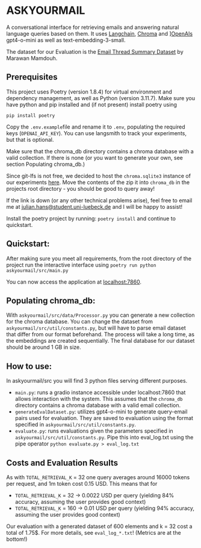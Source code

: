 # ASKYOURMAIL
A conversational interface for retrieving emails and answering natural language queries based on them.
It uses [Langchain](https://python.langchain.com/docs/introduction/), [Chroma](https://www.trychroma.com) and ][OpenAIs](https://platform.openai.com/docs/models/gp) gpt4-o-mini as well as text-embedding-3-small.

The dataset for our Evaluation is the [Email Thread Summary Dataset](https://www.kaggle.com/datasets/marawanxmamdouh/email-thread-summary-dataset) by Marawan Mamdouh.

## Prerequisites
This project uses Poetry (version 1.8.4) for virtual environment and dependency management, as well as Python (version 3.11.7). Make sure you have python and pip installed and (if not present) install poetry using 

```pip install poetry```

Copy the `.env.example`file and rename it to `.env`, populating the required keys (`OPENAI_API_KEY`). You can use langsmith to track your experiments, but that is optional.

Make sure that the chroma_db directory contains a chroma database with a valid collection. If there is none (or you want to generate your own, see section Populating chroma_db.)

Since git-lfs is not free, we decided to host the `chroma.sqlite3` instance of our experiments [here](https://we.tl/t-k7MGXW7Pbl). Move the contents of the zip it into `chroma_db` in the projects root directory - you should be good to query away!

If the link is down (or any other technical problems arise), feel free to email me at julian.hans@student.uni-luebeck.de and I will be happy to assist!

Install the poetry project by running:
```poetry install```
and continue to quickstart.

## Quickstart:
After making sure you meet all requirements, from the root directory of the project run the interactive interface using 
```poetry run python askyourmail/src/main.py```

You can now access the application at [localhost:7860](localhost:7860).

## Populating chroma_db:
With `askyourmail/src/data/Processor.py` you can generate a new collection for the chroma database. You can change the dataset from `askyourmail/src/util/constants.py`, but will have to parse email dataset that differ from our format beforehand. 
The process will take a long time, as the embeddings are created sequentially. The final database for our dataset should be around 1 GB in size.

## How to use:
In askyourmail/src you will find 3 python files serving different purposes.
- `main.py`: runs a gradio instance accessible under localhost:7860 that allows interaction with the system. This assumes that the `chroma_db` directory contains a chroma database with a valid email collection.
- `generateEvalDataset.py`: utilizes gpt4-o-mini to generate query-email pairs used for evaluation. They are saved to evaluation using the format specified in `askyourmail/src/util/constants.py`.
- `evaluate.py`: runs evaluations given the parameters specified in `askyourmail/src/util/constants.py`. Pipe this into eval_log.txt using the pipe operator `python evaluate.py > eval_log.txt`

## Costs and Evaluation Results
As with `TOTAL_RETRIEVAL_K` = 32 one query averages around 16000 tokens per request, and 1m token cost 0.15 USD. This means that for
- `TOTAL_RETRIEVAL_K` = 32  -> 0.0022 USD per query (yielding 84% accuracy, assuming the user provides good context)
- `TOTAL_RETRIEVAL_K` = 160 -> 0.01   USD per query (yielding 94% accuracy, assuming the user provides good context)

Our evaluation with a generated dataset of 600 elements and k = 32 cost a total of 1.75$.
For more details, see `eval_log_*.txt`! (Metrics are at the bottom!)